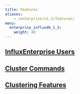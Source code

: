 ```yaml
---
title: Features
aliases:
    - /enterprise/v1.3/features/
menu:
  enterprise_influxdb_1_3:
    weight: 40
---
```


## [InfluxEnterprise Users](/enterprise_influxdb/v1.3/features/users/)
## [Cluster Commands](/enterprise_influxdb/v1.3/features/cluster-commands/)
## [Clustering Features](/enterprise_influxdb/v1.3/features/clustering-features/)
